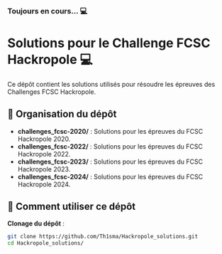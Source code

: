 ### Toujours en cours... 💻

# Solutions pour le Challenge FCSC Hackropole 💻

Ce dépôt contient les solutions utilisés pour résoudre les épreuves des Challenges FCSC Hackropole.

## 📂 Organisation du dépôt

- **challenges_fcsc-2020/** : Solutions pour les épreuves du FCSC Hackropole 2020.
- **challenges_fcsc-2022/** : Solutions pour les épreuves du FCSC Hackropole 2022.
- **challenges_fcsc-2023/** : Solutions pour les épreuves du FCSC Hackropole 2023.
- **challenges_fcsc-2024/** : Solutions pour les épreuves du FCSC Hackropole 2024.

## 🚀 Comment utiliser ce dépôt

**Clonage du dépôt** :
   ```bash
   git clone https://github.com/Th1sma/Hackropole_solutions.git
   cd Hackropole_solutions/
